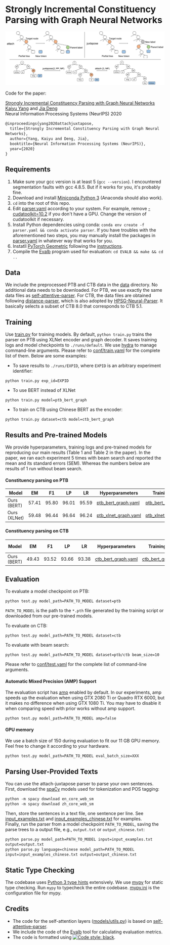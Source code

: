 # Strongly Incremental Constituency Parsing with Graph Neural Networks


![Example actions](images/actions.jpg)

Code for the paper:  

[Strongly Incremental Constituency Parsing with Graph Neural Networks](https://arxiv.org/abs/2010.14568)      
[Kaiyu Yang](https://www.cs.princeton.edu/~kaiyuy/) and [Jia Deng](https://www.cs.princeton.edu/~jiadeng/)     
Neural Information Processing Systems (NeurIPS) 2020   

```
@inproceedings{yang2020attachjuxtapose,
  title={Strongly Incremental Constituency Parsing with Graph Neural Networks},
  author={Yang, Kaiyu and Deng, Jia},
  booktitle={Neural Information Processing Systems (NeurIPS)},
  year={2020}
}
```

## Requirements

1. Make sure your gcc version is at least 5 (`gcc --version`). I encountered segmentation faults with gcc 4.8.5. But if it works for you, it's probably fine. 
1. Download and install [Miniconda Python 3](https://docs.conda.io/en/latest/miniconda.html) (Anaconda should also work).
1. `cd` into the root of this repo.  
1. Edit [parser.yaml](./parser.yaml) according to your system. For example, remove [- cudatoolkit=10.2](./parser.yaml#L11) if you don't have a GPU. Change the version of cudatoolkit if necessary.  
1. Install Python dependencies using conda: `conda env create -f parser.yaml && conda activate parser`. If you have troubles with the aforementioned two steps, you may manually install the packages in [parser.yaml](./parser.yaml) in whatever way that works for you. 
1. Instatll [PyTorch Geometric](https://github.com/rusty1s/pytorch_geometric) following the [instructions](https://pytorch-geometric.readthedocs.io/en/latest/notes/installation.html). 
1. Compile the [Evalb](https://nlp.cs.nyu.edu/evalb/) program used for evaluation: `cd EVALB && make && cd ..`


## Data

We include the preprocessed PTB and CTB data in the [data](./data) directory. No additional data needs to be downloaded. For PTB, we use exactly the same data files as [self-attentive-parser](https://github.com/nikitakit/self-attentive-parser). For CTB, the data files are obtained following [distance-parser](https://github.com/hantek/distance-parser), which is also adopted by [HPSG-Neural-Parser](https://github.com/DoodleJZ/HPSG-Neural-Parser). It basically selects a subset of CTB 8.0 that corresponds to CTB 5.1.


## Training

Use [train.py](./train.py) for training models. By default, `python train.py` trains the parser on PTB using XLNet encoder and graph decoder. It saves training logs and model checkpoints to `./runs/default`. We use [hydra](https://hydra.cc/) to manage command-line arguments. Please refer to [conf/train.yaml](./conf/train.yaml) for the complete list of them. Below are some examples:

* To save results to `./runs/EXPID`, where `EXPID` is an arbitrary experiment identifier:
```
python train.py exp_id=EXPID
```

* To use BERT instead of XLNet
```
python train.py model=ptb_bert_graph
```

* To train on CTB using Chinese BERT as the encoder:
```
python train.py dataset=ctb model=ctb_bert_graph
```



## Results and Pre-trained Models

We provide hyperparameters, training logs and pre-trained models for reproducing our main results (Table 1 and Table 2 in the paper). In the paper, we ran each experiment 5 times with beam search and reported the mean and its standard errors (SEM). Whereas the numbers below are results of 1 run without beam search.


#### Constituency parsing on PTB

| Model         | EM       | F1      | LP      | LR       | Hyperparameters | Training log  | Pre-trained model | 
| ------------- | -------- | ------- | ------- | -------- | --------------- | ------------- | ----------------- |
| Ours (BERT)   | 57.41    | 95.80   | 96.01   | 95.59    | [ptb_bert_graph.yaml](./conf/model/ptb_bert_graph.yaml) | [ptb_bert_graph.txt](https://drive.google.com/file/d/1xk89sktiVDsVBRExBbQ0vHzLplI4G4Qa/view?usp=sharing)   | [ptb_bert_graph.pth](https://drive.google.com/file/d/10yW_lN48eAI4Ao2owqqZroGap9VaLonp/view?usp=sharing) |
| Ours (XLNet)  | 59.48    | 96.44   | 96.64   | 96.24    | [ptb_xlnet_graph.yaml](./conf/model/ptb_xlnet_graph.yaml) | [ptb_xlnet_graph.txt](https://drive.google.com/file/d/182Ejyqs1LoK_ttTJMkdUPqvMsQ503ILz/view?usp=sharing)   | [ptb_xlnet_graph.pth](https://drive.google.com/file/d/1sDuoeHDSzcT_MiXhSh_kzDqkCYswceEG/view?usp=sharing) |


#### Constituency parsing on CTB



| Model         | EM               | F1              | LP              | LR               | Hyperparameters | Training log  | Pre-trained model | 
| ------------- | ---------------- | --------------- | --------------- | ---------------- | --------------- | ------------- | ----------------- |
| Ours (BERT)   | 49.43            | 93.52           | 93.66           | 93.38            | [ctb_bert_graph.yaml](./conf/model/ctb_bert_graph.yaml) | [ctb_bert_graph.txt](https://drive.google.com/file/d/1VEHxje82dI7ZjlHAg3n9dAZaa97Xtm9T/view?usp=sharing)   | [ctb_bert_graph.pth](https://drive.google.com/file/d/1aVSFLjSOOsCzzLPU-ZRykirrYe6r-J-7/view?usp=sharing)  |


## Evaluation


To evaluate a model checkpoint on PTB:
```
python test.py model_path=PATH_TO_MODEL dataset=ptb
```

`PATH_TO_MODEL` is the path to the `*.pth` file generated by the training script or downloaded from our pre-trained models.


To evaluate on CTB:
```
python test.py model_path=PATH_TO_MODEL dataset=ctb
```


To evaluate with beam search:
```
python test.py model_path=PATH_TO_MODEL dataset=ptb/ctb beam_size=10
```

Please refer to [conf/test.yaml](./conf/test.yaml) for the complete list of command-line arguments.


#### Automatic Mixed Precision (AMP) Support
The evaluation script has [amp](https://pytorch.org/docs/stable/amp.html) enabled by default. In our experiments, amp speeds up the evaluation when using GTX 2080 Ti or Quadro RTX 6000, but it makes no difference when using GTX 1080 Ti. You may have to disable it when comparing speed with prior works without amp support.
```
python test.py model_path=PATH_TO_MODEL amp=false
```


#### GPU memory

We use a batch size of 150 during evaluation to fit our 11 GB GPU memory. Feel free to change it according to your hardware.
```
python test.py model_path=PATH_TO_MODEL eval_batch_size=XXX
```


## Parsing User-Provided Texts

You can use the attach-juxtapose parser to parse your own sentences. 
First, download the [spaCy](https://spacy.io/) models used for tokenization and POS tagging:
```
python -m spacy download en_core_web_sm
python -m spacy download zh_core_web_sm
```

Then, store the sentences in a text file, one sentence per line. See [input_examples.txt](./input_examples.txt) and [input_examples_chinese.txt](./input_examples_chinese.txt) for examples.  
Finally, run the parser from a model checkpoint `PATH_TO_MODEL`, saving the parse trees to a output file, e.g., `output.txt` or `output_chinese.txt`:
```
python parse.py model_path=PATH_TO_MODEL input=input_examples.txt output=output.txt
python parse.py language=chinese model_path=PATH_TO_MODEL input=input_examples_chinese.txt output=output_chinese.txt
```




## Static Type Checking

The codebase uses [Python 3 type hints](https://docs.python.org/3.6/library/typing.html) extensively. We use [mypy](http://mypy-lang.org/) for static type checking. Run `mypy` to typecheck the entire codebase. [mypy.ini](./mypy.ini) is the configuration file for mypy.


## Credits

* The code for the self-attention layers ([models/utils.py](./models/utils.py)) is based on [self-attentive-parser](https://github.com/nikitakit/self-attentive-parser). 
* We include the code of the [Evalb](https://nlp.cs.nyu.edu/evalb/) tool for calculating evaluation metrics. 
* The code is formatted using [![Code style: black](https://img.shields.io/badge/code%20style-black-000000.svg)](https://github.com/psf/black).
